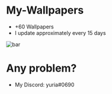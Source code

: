 # My-Wallpapers
- +60 Wallpapers
- I update approximately every 15 days

![bar](https://cdn.discordapp.com/attachments/750576681281912873/870826922165280778/barrinha-divisoria-png-6-4.png)

# Any problem?
- My Discord: yuria#0690
